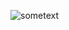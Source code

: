 ![sometext](http://url/to/img.png](https://github.com/ltcp-security/pxcert/blob/main/Frame%205.png?raw=true)https://github.com/ltcp-security/pxcert/blob/main/Frame%205.png?raw=true)
